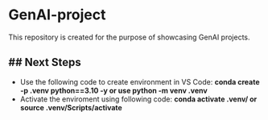 # GenAI-project
This repository is created for the purpose of showcasing GenAI projects.
## ## Next Steps
- Use the following code to create environment in VS Code: **conda create -p .venv python==3.10 -y or use python -m venv .venv**
- Activate the enviroment using following code: **conda activate .venv/ or source .venv/Scripts/activate**